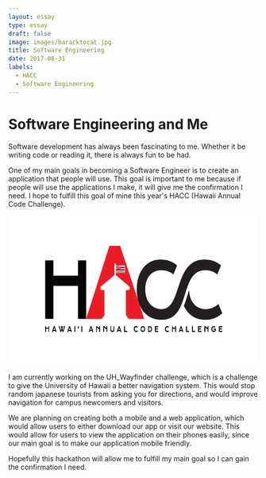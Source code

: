 ```yaml
---
layout: essay
type: essay
draft: false
image: images/baracktocat.jpg
title: Software Engineering
date: 2017-08-31
labels:
  - HACC
  - Software Engineering
---
```


# Software Engineering and Me

Software development has always been fascinating to me. Whether it be writing code or reading it, there is always fun to be had.

One of my main goals in becoming a Software Engineer is to create an application that people will use. This goal is important to me because if people will use the applications I make, it will give me the confirmation I need. I hope to fulfill this goal of mine this year's HACC (Hawaii Annual Code Challenge). 

<center>
  <img style="height: 300px;" src="../images/HACC-with-Flag-final.png"/>
</center>

I am currently working on the UH_Wayfinder challenge, which is a challenge to give the University of Hawaii a better navigation system. This would stop random japanese tourists from asking you for directions, and would improve navigation for campus newcomers and visitors. 

We are planning on creating both a mobile and a web application, which would allow users to either download our app or visit our website. This would allow for users to view the application on their phones easily, since our main goal is to make our application mobile friendly.

Hopefully this hackathon will allow me to fulfill my main goal so I can gain the confirmation I need.
